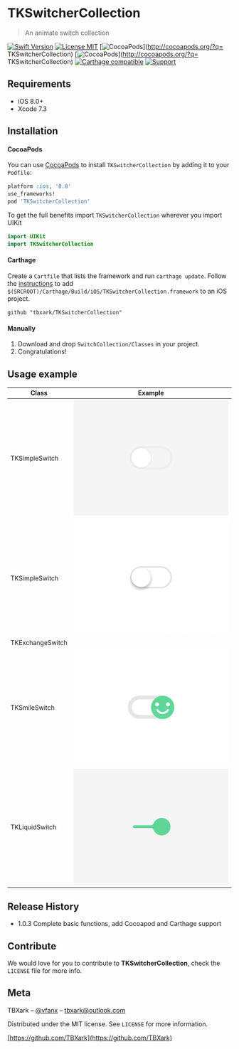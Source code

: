 # TKSwitcherCollection
> An animate switch collection

[![Swift Version][swift-image]][swift-url]
[![License MIT](https://img.shields.io/badge/license-MIT-green.svg?style=flat)](https://raw.githubusercontent.com/TBXark/TKSwitcherCollection/master/LICENSE)
[![CocoaPods](http://img.shields.io/cocoapods/v/TKSwitcherCollection.svg?style=flat)](http://cocoapods.org/?q= TKSwitcherCollection)
[![CocoaPods](http://img.shields.io/cocoapods/p/TKSwitcherCollection.svg?style=flat)](http://cocoapods.org/?q= TKSwitcherCollection)
[![Carthage compatible](https://img.shields.io/badge/Carthage-compatible-4BC51D.svg?style=flat)](https://github.com/Carthage/Carthage)
[![Support](https://img.shields.io/badge/support-iOS%208%2B%20-blue.svg?style=flat)](https://www.apple.com/nl/ios/)


## Requirements

- iOS 8.0+
- Xcode 7.3

## Installation

#### CocoaPods
You can use [CocoaPods](http://cocoapods.org/) to install `TKSwitcherCollection` by adding it to your `Podfile`:

```ruby
platform :ios, '8.0'
use_frameworks!
pod 'TKSwitcherCollection'
```

To get the full benefits import `TKSwitcherCollection` wherever you import UIKit

``` swift
import UIKit
import TKSwitcherCollection
```
#### Carthage
Create a `Cartfile` that lists the framework and run `carthage update`. Follow the [instructions](https://github.com/Carthage/Carthage#if-youre-building-for-ios) to add `$(SRCROOT)/Carthage/Build/iOS/TKSwitcherCollection.framework` to an iOS project.

```
github "tbxark/TKSwitcherCollection"
```
#### Manually
1. Download and drop ```SwitchCollection/Classes``` in your project.  
2. Congratulations!  

## Usage example

|Class|Example|
|---|---|
|TKSimpleSwitch|<img src="Example/simple.gif" style="height:200;width:auto">|  
|TKSimpleSwitch|<img src="Example/simple2.gif" style="height:200;width:auto">|  
|TKExchangeSwitch|<img scr="Example/exchange.gif" style="height:200;width:auto">|
|TKSmileSwitch|<img src="Example/smile.gif" style="height:200;width:auto">|  
|TKLiquidSwitch|<img src="Example/liquid.gif" style="height:200;width:auto">|  


## Release History

* 1.0.3
  Complete basic functions, add Cocoapod and Carthage support

## Contribute

We would love for you to contribute to **TKSwitcherCollection**, check the ``LICENSE`` file for more info.

## Meta

TBXark – [@vfanx](https://twitter.com/vfanx) – tbxark@outlook.com

Distributed under the MIT license. See ``LICENSE`` for more information.

[https://github.com/TBXark](https://github.com/TBXark)

[swift-image]:https://img.shields.io/badge/swift-3.0-orange.svg
[swift-url]: https://swift.org/
[license-image]: https://img.shields.io/badge/License-MIT-blue.svg
[license-url]: LICENSE
[travis-image]: https://img.shields.io/travis/dbader/node-datadog-metrics/master.svg?style=flat-square
[travis-url]: https://travis-ci.org/dbader/node-datadog-metrics
[codebeat-image]: https://codebeat.co/badges/c19b47ea-2f9d-45df-8458-b2d952fe9dad
[codebeat-url]: https://codebeat.co/projects/github-com-vsouza-awesomeios-com
